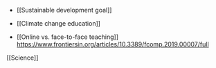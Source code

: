   -  [[Sustainable development goal]]

  - [[Climate change education]]

  -  [[Online vs. face-to-face teaching]]
    https://www.frontiersin.org/articles/10.3389/fcomp.2019.00007/full

[[Science]]